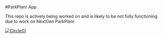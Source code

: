 #ParkPlanr App

This repo is actively being worked on and is likely to be not fully functioning due to work on NextGen ParkPlanr

[![CircleCI](https://circleci.com/gh/OkoWsc/ParkPlanrApp.svg?style=shield)](https://circleci.com/gh/OkoWsc/ParkPlanrApp)
